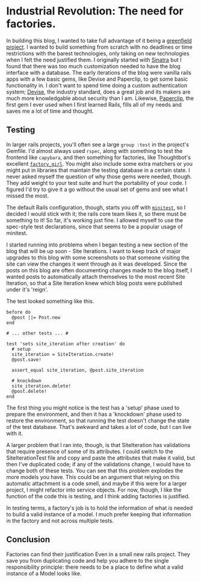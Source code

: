 # Industrial Revolution: The need for factories.

In building this blog, I wanted to take full advantage of it being a [greenfield project](http://en.wikipedia.org/wiki/Greenfield_project).  I wanted to build something from scratch with no deadlines or time restrictions with the barest technologies, only taking on new technologies when I felt the need justified them.  I originally started with [Sinatra](http://www.sinatrarb.com/) but I found that there was too much customization needed to have the blog interface with a database.  The early iterations of the blog were vanilla rails apps with a few basic gems, like Devise and Paperclip, to get some basic functionality in.  I don't want to spend time doing a custom authentication system; [Devise](https://github.com/plataformatec/devise), the industry standard, does a great job and its makers are much more knowledgable about security than I am.  Likewise, [Paperclip](https://github.com/thoughtbot/paperclip), the first gem I ever used when I first learned Rails, fills all of my needs and saves me a lot of time and thought.

## Testing

In larger rails projects, you'll often see a large `group :test` in the project's Gemfile.  I'd almost always used `rspec`, along with something to test the frontend like `capybara`, and then something for factories, like Thoughtbot's excellent [`factory_girl`](https://github.com/thoughtbot/factory_girl).  You might also include some extra matchers or you might put in libraries that maintain the testing database in a certain state.  I never asked myself the question of why those gems were needed, though.  They add weight to your test suite and hurt the portability of your code.  I figured I'd try to give it a go without the usual set of gems and see what I missed the most.

The default Rails configuration, though, starts you off with [`minitest`](https://github.com/seattlerb/minitest), so I decided I would stick with it; the rails core team likes it, so there must be something to it!  So far, it's working just fine.  I allowed myself to use the spec-style test declarations, since that seems to be a popular usage of minitest.

I started running into problems when I began testing a new section of the blog that will be up soon - Site Iterations.  I want to keep track of major upgrades to this blog with some screenshots so that someone visiting the site can view the changes it went through as it was developed.  Since the posts on this blog are often documenting changes made to the blog itself, I wanted posts to automatically attach themselves to the most recent Site Iteration, so that a Site Iteration knew which blog posts were published under it's 'reign'.

The test looked something like this.

    before do
      @post ||= Post.new
    end

    # ... other tests ... #

    test 'sets site_iteration after creation' do
      # setup
      site_iteration = SiteIteration.create!
      @post.save!

      assert_equal site_iteration, @post.site_iteration

      # knockdown
      site_iteration.delete!
      @post.delete!
    end

The first thing you might notice is the test has a 'setup' phase used to prepare the environment, and then it has a 'knockdown' phase used to restore the environment, so that running the test doesn't change the state of the test database.  That's awkward and takes a lot of code, but I can live with it.

A larger problem that I ran into, though, is that SiteIteration has validations that require presence of some of its attributes.  I could switch to the SiteIterationTest file and copy and paste the attributes that make it valid, but then I've duplicated code; if any of the validations change, I would have to change both of these tests.  You can see that this problem explodes the more models you have.  This could be an argument that relying on this automatic attachment is a code smell, and maybe if this were for a larger project, I might refactor into service objects.  For now, though, I like the function of the code this is testing, and I think adding factories is justified.

In testing terms, a factory's job is to hold the information of what is needed to build a valid instance of a model.  I much prefer keeping that information in the factory and not across multiple tests.

## Conclusion

Factories can find their justification Even in a small new rails project.  They save you from duplicating code and help you adhere to the single responsibility principle: there needs to be a place to define what a valid instance of a Model looks like.
